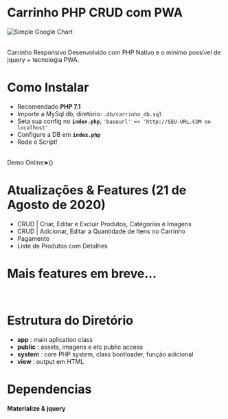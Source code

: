 # Carrinho PHP CRUD com PWA

![Simple Google Chart](https://i.ibb.co/mS9cTJW/Screenshot-336.png)

<br>
Carrinho Responsivo Desenvolvido com PHP Nativo e o mínimo possível de jquery + tecnologia PWA.

# Como Instalar
- Recomendado **PHP 7.1**
- Importe a MySql db, diretório: `.db/carrinho_db.sql`
- Seta sua config no **`index.php`**, `'baseurl' => 'http://SEU-URL.COM ou localhost'`
- Configure a DB em **`index.php`**
- Rode o Script!
<br>
Demo Online➤()

<br>

# Atualizações & Features (21 de Agosto de 2020)
- CRUD | Criar, Editar e Excluir Produtos, Categorias e Imagens
- CRUD | Adicionar, Editar a Quantidade de Itens no Carrinho
- Pagamento
- Liste de Produtos com Detalhes
# Mais features em breve...

<br>

# Estrutura do Diretório
- **app** : main aplication class
- **public** : assets, imagens e etc public access
- **system** : core PHP system, class bootloader, função adicional
- **view** : output em HTML

# Dependencias
**Materialize & jquery**
